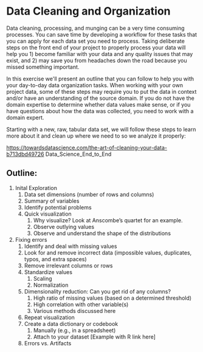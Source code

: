 # Data Cleaning and Organization

Data cleaning, processing, and munging can be a very time consuming processes. You can save time by developing a workflow for these tasks that you can apply for each data set you need to process. Taking deliberate steps on the front end of your project to properly process your data will help you 1) become familiar with your data and any quality issues that may exist, and 2) may save you from headaches down the road because you missed something important.

In this exercise we'll present an outline that you can follow to help you with your day-to-day data organization tasks. When working with your own project data, some of these steps may require you to put the data in context and/or have an understanding of the source domain. If you do not have the domain expertise to determine whether data values make sense, or if you have questions about how the data was collected, you need to work with a domain expert.

Starting with a new, raw, tabular data set, we will follow these steps to learn more about it and clean up where we need to so we analyze it properly:

https://towardsdatascience.com/the-art-of-cleaning-your-data-b713dbd49726
Data_Science_End_to_End

## Outline:
1. Inital Exploration
   1. Data set dimensions (number of rows and columns)
   2. Summary of variables
   3. Identify potential problems
   4. Quick visualization
      1. Why visualize? Look at Anscombe’s quartet for an example.
      2. Observe outlying values
      3. Observe and understand the shape of the distributions
2. Fixing errors
   1. Identify and deal with missing values
   2. Look for and remove incorrect data (impossible values, duplicates, typos, and extra spaces)
   3. Remove irrelevant columns or rows
   4. Standardize values
      1. Scaling
      2. Normalization
   5. Dimensionality reduction: Can you get rid of any columns?
      1. High ratio of missing values (based on a determined threshold)
      2. High correlation with other variable(s)
      3. Various methods discussed here
   6. Repeat visualization
   7. Create a data dictionary or codebook
      1. Manually (e.g., in a spreadsheet)
      2. Attach to your dataset [Example with R link here]
   8. Errors vs. Artifacts

